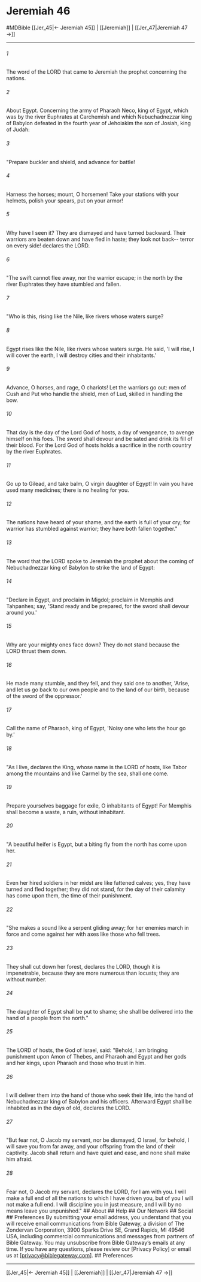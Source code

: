 # Jeremiah 46
#MDBible
[[Jer_45|← Jeremiah 45]] | [[Jeremiah]] | [[Jer_47|Jeremiah 47 →]]

***






###### 1 


The word of the LORD that came to Jeremiah the prophet concerning the nations. 





###### 2 


About Egypt. Concerning the army of Pharaoh Neco, king of Egypt, which was by the river Euphrates at Carchemish and which Nebuchadnezzar king of Babylon defeated in the fourth year of Jehoiakim the son of Josiah, king of Judah: 





###### 3 


"Prepare buckler and shield, and advance for battle! 





###### 4 


Harness the horses; mount, O horsemen! Take your stations with your helmets, polish your spears, put on your armor! 





###### 5 


Why have I seen it? They are dismayed and have turned backward. Their warriors are beaten down and have fled in haste; they look not back-- terror on every side! declares the LORD. 





###### 6 


"The swift cannot flee away, nor the warrior escape; in the north by the river Euphrates they have stumbled and fallen. 





###### 7 


"Who is this, rising like the Nile, like rivers whose waters surge? 





###### 8 


Egypt rises like the Nile, like rivers whose waters surge. He said, 'I will rise, I will cover the earth, I will destroy cities and their inhabitants.' 





###### 9 


Advance, O horses, and rage, O chariots! Let the warriors go out: men of Cush and Put who handle the shield, men of Lud, skilled in handling the bow. 





###### 10 


That day is the day of the Lord God of hosts, a day of vengeance, to avenge himself on his foes. The sword shall devour and be sated and drink its fill of their blood. For the Lord God of hosts holds a sacrifice in the north country by the river Euphrates. 





###### 11 


Go up to Gilead, and take balm, O virgin daughter of Egypt! In vain you have used many medicines; there is no healing for you. 





###### 12 


The nations have heard of your shame, and the earth is full of your cry; for warrior has stumbled against warrior; they have both fallen together." 





###### 13 


The word that the LORD spoke to Jeremiah the prophet about the coming of Nebuchadnezzar king of Babylon to strike the land of Egypt: 





###### 14 


"Declare in Egypt, and proclaim in Migdol; proclaim in Memphis and Tahpanhes; say, 'Stand ready and be prepared, for the sword shall devour around you.' 





###### 15 


Why are your mighty ones face down? They do not stand because the LORD thrust them down. 





###### 16 


He made many stumble, and they fell, and they said one to another, 'Arise, and let us go back to our own people and to the land of our birth, because of the sword of the oppressor.' 





###### 17 


Call the name of Pharaoh, king of Egypt, 'Noisy one who lets the hour go by.' 





###### 18 


"As I live, declares the King, whose name is the LORD of hosts, like Tabor among the mountains and like Carmel by the sea, shall one come. 





###### 19 


Prepare yourselves baggage for exile, O inhabitants of Egypt! For Memphis shall become a waste, a ruin, without inhabitant. 





###### 20 


"A beautiful heifer is Egypt, but a biting fly from the north has come upon her. 





###### 21 


Even her hired soldiers in her midst are like fattened calves; yes, they have turned and fled together; they did not stand, for the day of their calamity has come upon them, the time of their punishment. 





###### 22 


"She makes a sound like a serpent gliding away; for her enemies march in force and come against her with axes like those who fell trees. 





###### 23 


They shall cut down her forest, declares the LORD, though it is impenetrable, because they are more numerous than locusts; they are without number. 





###### 24 


The daughter of Egypt shall be put to shame; she shall be delivered into the hand of a people from the north." 





###### 25 


The LORD of hosts, the God of Israel, said: "Behold, I am bringing punishment upon Amon of Thebes, and Pharaoh and Egypt and her gods and her kings, upon Pharaoh and those who trust in him. 





###### 26 


I will deliver them into the hand of those who seek their life, into the hand of Nebuchadnezzar king of Babylon and his officers. Afterward Egypt shall be inhabited as in the days of old, declares the LORD. 





###### 27 


"But fear not, O Jacob my servant, nor be dismayed, O Israel, for behold, I will save you from far away, and your offspring from the land of their captivity. Jacob shall return and have quiet and ease, and none shall make him afraid. 





###### 28 


Fear not, O Jacob my servant, declares the LORD, for I am with you. I will make a full end of all the nations to which I have driven you, but of you I will not make a full end. I will discipline you in just measure, and I will by no means leave you unpunished." ## About ## Help ## Our Network ## Social ## Preferences By submitting your email address, you understand that you will receive email communications from Bible Gateway, a division of The Zondervan Corporation, 3900 Sparks Drive SE, Grand Rapids, MI 49546 USA, including commercial communications and messages from partners of Bible Gateway. You may unsubscribe from Bible Gateway&rsquo;s emails at any time. If you have any questions, please review our [Privacy Policy] or email us at [privacy@biblegateway.com]. ## Preferences

***

[[Jer_45|← Jeremiah 45]] | [[Jeremiah]] | [[Jer_47|Jeremiah 47 →]]
